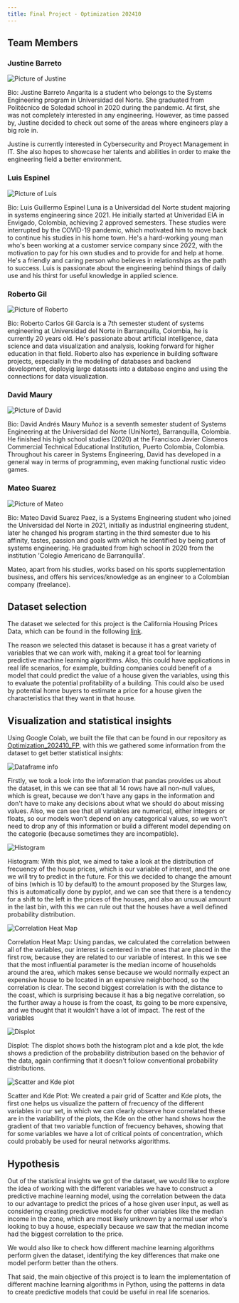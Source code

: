 ```yaml
---
title: Final Project - Optimization 202410
---
```

## Team Members

### Justine Barreto

![Picture of Justine](assets/TeamPictures/Justine.jpeg)

Bio: Justine Barreto Angarita is a student who belongs to the Systems Engineering program in Universidad del Norte. She graduated from Politécnico de Soledad school in 2020 during the pandemic. At first, she was not completely interested in any engineering. However, as time passed by, Justine decided to check out some of the areas where engineers play a big role in. 

Justine is currently interested in Cybersecurity and Proyect Management in IT. She also hopes to showcase her talents and abilities in order to make the engineering field a better environment.

### Luis Espinel

![Picture of Luis](assets/TeamPictures/Luis.jpeg)

Bio: Luis Guillermo Espinel Luna is a Universidad del Norte student majoring in systems engineering since 2021. He initially started at Univeridad EIA in Envigado, Colombia, achieving 2 approved semesters. These studies were interrupted by the COVID-19 pandemic, which motivated him to move back to continue his studies in his home town. He's a hard-working young man who's been working at a customer service company since 2022, with the motivation to pay for his own studies and to provide for and help at home. He's a friendly and caring person who believes in relationships as the path to success. Luis is passionate about the engineering behind things of daily use and his thirst for useful knowledge in applied science.

### Roberto Gil

![Picture of Roberto](assets/TeamPictures/Roberto.jpeg)

Bio: Roberto Carlos Gil García is a 7th semester student of systems engineering at Universidad del Norte in Barranquilla, Colombia, he is currently 20 years old. He's passionate about artificial intelligence, data science and data visualization and analysis, looking forward for higher education in that field. Roberto also has experience in building software projects, especially in the modeling of databases and backend development, deployig large datasets into a database engine and using the connections for data visualization. 

### David Maury

![Picture of David](assets/TeamPictures/David.jpeg)

Bio: David Andrés Maury Muñoz is a seventh semester student of Systems Engineering at the Universidad del Norte (UniNorte), Barranquilla, Colombia. He finished his high school studies (2020) at the Francisco Javier Cisneros Commercial Technical Educational Institution, Puerto Colombia, Colombia. Throughout his career in Systems Engineering, David has developed in a general way in terms of programming, even making functional rustic video games.

### Mateo Suarez

![Picture of Mateo](assets/TeamPictures/Mateo.jpeg)

Bio: Mateo David Suarez Paez, is a Systems Engineering student who joined the Universidad del Norte in 2021, initially as
industrial engineering student, later he changed his program starting in the third semester due to his affinity, tastes, passion
and goals with which he identified by being part of systems engineering. He graduated from high school in 2020 from the institution 'Colegio Americano de Barranquilla'.

Mateo, apart from his studies, works based on his sports supplementation business, and offers his services/knowledge as an engineer to a Colombian company (freelance).

## Dataset selection

The dataset we selected for this project is the California Housing Prices Data, which can be found in the following [link](https://www.kaggle.com/datasets/fedesoriano/california-housing-prices-data-extra-features/code).

The reason we selected this dataset is because it has a great variety of variables that we can work with, making it a great tool for learning predictive machine learning algorithms. Also, this could have applications in real life scenarios, for example, building companies could benefit of a model that could predict the value of a house given the variables, using this to evaluate the potential profitability of a building. This could also be used by potential home buyers to estimate a price for a house given the characteristics that they want in that house.

## Visualization and statistical insights

Using Google Colab, we built the file that can be found in our repository as [Optimization_202410_FP](assets\DatasetVisualization\Optimization_202410_FP.ipynb), with this we gathered some information from the dataset to get better statistical insights:

![Dataframe info](assets/DatasetVisualization/DatasetInfo.png)

Firstly, we took a look into the information that pandas provides us about the dataset, in this we can see that all 14 rows have all non-null values, which is great, because we don't have any gaps in the information and don't have to make any decisions about what we should do about missing values. Also, we can see that all variables are numerical, either integers or floats, so our models won't depend on any categorical values, so we won't need to drop any of this information or build a different model depending on the categorie (because sometimes they are incompatible).

![Histogram](assets/DatasetVisualization/Histogram.png)

Histogram: With this plot, we aimed to take a look at the distribution of frecuency of the house prices, which is our variable of interest, and the one we will try to predict in the future. For this we decided to change the amount of bins (which is 10 by default) to the amount proposed by the Sturges law, this is automatically done by pyplot, and we can see that there is a tendency for a shift to the left in the prices of the houses, and also an unusual amount in the last bin, with this we can rule out that the houses have a well defined probability distribution.

![Correlation Heat Map](assets/DatasetVisualization/CorrelationHeatMap.png)

Correlation Heat Map: Using pandas, we calculated the correlation between all of the variables, our interest is centered in the ones that are placed in the first row, because they are related to our variable of interest. In this we see that the most influential parameter is the median income of households around the area, which makes sense because we would normally expect an expensive house to be located in an expensive neighborhood, so the correlation is clear. The second biggest correlation is with the distance to the coast, which is surprising because it has a big negative correlation, so the further away a house is from the coast, its going to be more expensive, and we thought that it wouldn't have a lot of impact. The rest of the variables

![Displot](assets/DatasetVisualization/Displot.png)

Displot: The displot shows both the histogram plot and a kde plot, the kde shows a prediction of the probability distribution based on the behavior of the data, again confirming that it doesn't follow conventional probability distributions.

![Scatter and Kde plot](assets/DatasetVisualization/ScatterKdePlots.png)

Scatter and Kde Plot: We created a pair grid of Scatter and Kde plots, the first one helps us visualize the pattern of frecuency of the different variables in our set, in which we can clearly observe how correlated these are in the variability of the plots, the Kde on the other hand shows how the gradient of that two variable function of frecuency behaves, showing that for some variables we have a lot of critical points of concentration, which could probably be used for neural networks algorithms.

## Hypothesis 

Out of the statistical insights we got of the dataset, we would like to explore the idea of working with the different variables we have to construct a predictive machine learning model, using the correlation between the data to our advantage to predict the prices of a hose given user input, as well as considering creating predictive models for other variables like the median income in the zone, which are most likely unknown by a normal user who's looking to buy a house, especially because we saw that the median income had the biggest correlation to the price.

We would also like to check how different machine learning algorithms perform given the dataset, identifying the key differences that make one model perform better than the others.

That said, the main objective of this project is to learn the implementation of different machine learning algorithms in Python, using the patterns in data to create predictive models that could be useful in real life scenarios.